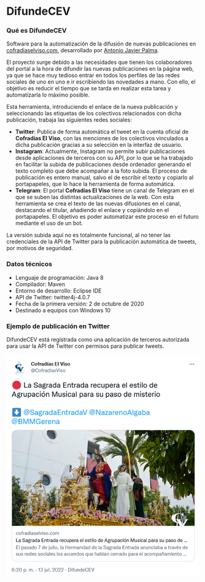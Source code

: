 # **DifundeCEV**

### Qué es DifundeCEV

Software para la automatización de la difusión de nuevas publicaciones en [cofradiaselviso.com](https://www.cofradiaselviso.com), desarrollado por [Antonio Javier Palma](https://www.github.com/ajpalma28).

El proyecto surge debido a las necesidades que tienen los colaboradores del portal a la hora de difundir las nuevas publicaciones en la página web, ya que se hace muy tedioso entrar en todos los perfiles de las redes sociales de uno en uno e ir escribiendo las novedades a mano. Con ello, el objetivo es reducir el tiempo que se tarda en realizar esta tarea y automatizarla lo máximo posible.

Esta herramienta, introduciendo el enlace de la nueva publicación y seleccionando las etiquetas de los colectivos relacionados con dicha publicación, trabaja las siguientes redes sociales:
- **Twitter**: Publica de forma automática el tweet en la cuenta oficial de **Cofradías El Viso**, con las menciones de los colectivos vinculados a dicha publicación gracias a su selección en la interfaz de usuario.
- **Instagram**: Actualmente, Instagram no permite subir publicaciones desde aplicaciones de terceros con su API, por lo que se ha trabajado en facilitar la subida de publicaciones desde ordenador generando el texto completo que debe acompañar a la foto subida. El proceso de publicación es entero manual, salvo el de escribir el texto y copiarlo al portapapeles, que lo hace la herramienta de forma automática.
- **Telegram**: El portal **Cofradías El Viso** tiene un canal de Telegram en el que se suben las distintas actualizaciones de la web. Con esta herramienta se crea el texto de las nuevas difusiones en el canal, destacando el titular, añadiendo el enlace y copiándolo en el portapapeles. El objetivo es poder automatizar este proceso en el futuro mediante el uso de un bot.

La versión subida aquí no es totalmente funcional, al no tener las credenciales de la API de Twitter para la publicación automática de tweets, por motivos de seguridad.

### Datos técnicos
- Lenguaje de programación: Java 8
- Compilador: Maven
- Entorno de desarrollo: Eclipse IDE
- API de Twitter: twitter4j-4.0.7
- Fecha de la primera versión: 2 de octubre de 2020
- Destinado a equipos con Windows 10

### Ejemplo de publicación en Twitter

DifundeCEV está registrada como una aplicación de terceros autorizada para usar la API de Twitter con permisos para publicar tweets.

<p align="center">
  <img src="https://raw.githubusercontent.com/ajpalma28/DifundeCEV/main/assets/difundecevTW.png">
</p>
